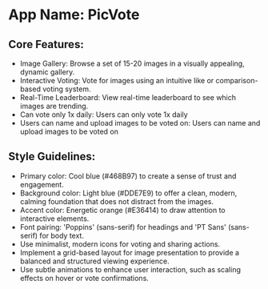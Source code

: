 # **App Name**: PicVote

## Core Features:

- Image Gallery: Browse a set of 15-20 images in a visually appealing, dynamic gallery.
- Interactive Voting: Vote for images using an intuitive like or comparison-based voting system.
- Real-Time Leaderboard: View real-time leaderboard to see which images are trending.
- Can vote only 1x daily: Users can only vote 1x daily
- Users can name and upload images to be voted on: Users can name and upload images to be voted on

## Style Guidelines:

- Primary color: Cool blue (#468B97) to create a sense of trust and engagement.
- Background color: Light blue (#DDE7E9) to offer a clean, modern, calming foundation that does not distract from the images.
- Accent color: Energetic orange (#E36414) to draw attention to interactive elements.
- Font pairing: 'Poppins' (sans-serif) for headings and 'PT Sans' (sans-serif) for body text.
- Use minimalist, modern icons for voting and sharing actions.
- Implement a grid-based layout for image presentation to provide a balanced and structured viewing experience.
- Use subtle animations to enhance user interaction, such as scaling effects on hover or vote confirmations.